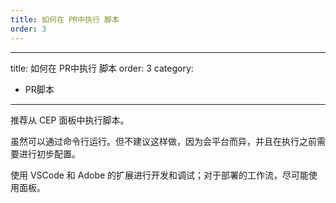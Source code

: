 ```yaml
---
title: 如何在 PR中执行 脚本
order: 3
---
```


---
title: 如何在 PR中执行 脚本
order: 3
category:

- PR脚本

---

推荐从 CEP 面板中执行脚本。

虽然可以通过命令行运行。但不建议这样做，因为会平台而异，并且在执行之前需要进行初步配置。

使用 VSCode 和 Adob​​e 的扩展进行开发和调试；对于部署的工作流，尽可能使用面板。
